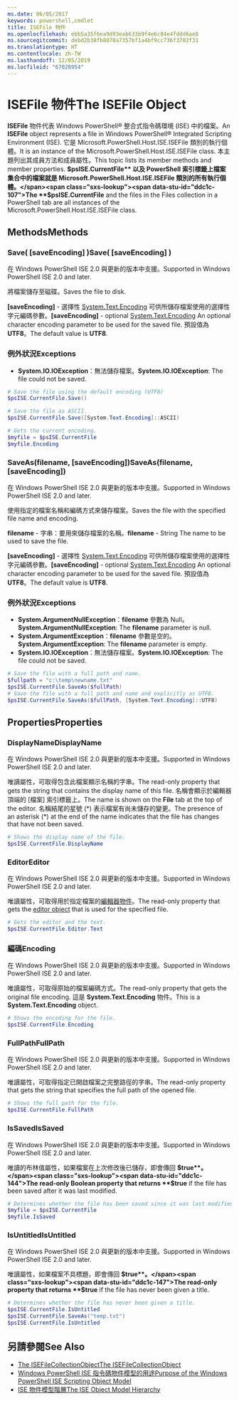 ```yaml
---
ms.date: 06/05/2017
keywords: powershell,cmdlet
title: ISEFile 物件
ms.openlocfilehash: ebb5a35f6ea9d93eab633b9f4e6c84e4fddd6ae8
ms.sourcegitcommit: debd2b38fb8070a7357bf1a4bf9cc736f3702f31
ms.translationtype: HT
ms.contentlocale: zh-TW
ms.lasthandoff: 12/05/2019
ms.locfileid: "67028954"
---
```

# <a name="the-isefile-object"></a><span data-ttu-id="ddc1c-103">ISEFile 物件</span><span class="sxs-lookup"><span data-stu-id="ddc1c-103">The ISEFile Object</span></span>

<span data-ttu-id="ddc1c-104">**ISEFile** 物件代表 Windows PowerShell® 整合式指令碼環境 (ISE) 中的檔案。</span><span class="sxs-lookup"><span data-stu-id="ddc1c-104">An **ISEFile** object represents a file in Windows PowerShell® Integrated Scripting Environment (ISE).</span></span> <span data-ttu-id="ddc1c-105">它是 Microsoft.PowerShell.Host.ISE.ISEFile 類別的執行個體。</span><span class="sxs-lookup"><span data-stu-id="ddc1c-105">It is an instance of the Microsoft.PowerShell.Host.ISE.ISEFile class.</span></span> <span data-ttu-id="ddc1c-106">本主題列出其成員方法和成員屬性。</span><span class="sxs-lookup"><span data-stu-id="ddc1c-106">This topic lists its member methods and member properties.</span></span> <span data-ttu-id="ddc1c-107">**$psISE.CurrentFile** 以及 PowerShell 索引標籤上檔案集合中的檔案就是 Microsoft.PowerShell.Host.ISE.ISEFile 類別的所有執行個體。</span><span class="sxs-lookup"><span data-stu-id="ddc1c-107">The **$psISE.CurrentFile** and the files in the Files collection in a PowerShell tab are all instances of the Microsoft.PowerShell.Host.ISE.ISEFile class.</span></span>

## <a name="methods"></a><span data-ttu-id="ddc1c-108">Methods</span><span class="sxs-lookup"><span data-stu-id="ddc1c-108">Methods</span></span>

### <a name="save-saveencoding-"></a><span data-ttu-id="ddc1c-109">Save\( \[saveEncoding\] \)</span><span class="sxs-lookup"><span data-stu-id="ddc1c-109">Save\( \[saveEncoding\] \)</span></span>

<span data-ttu-id="ddc1c-110">在 Windows PowerShell ISE 2.0 與更新的版本中支援。</span><span class="sxs-lookup"><span data-stu-id="ddc1c-110">Supported in Windows PowerShell ISE 2.0 and later.</span></span>

<span data-ttu-id="ddc1c-111">將檔案儲存至磁碟。</span><span class="sxs-lookup"><span data-stu-id="ddc1c-111">Saves the file to disk.</span></span>

<span data-ttu-id="ddc1c-112">**\[saveEncoding\]** - 選擇性 [System.Text.Encoding](https://msdn.microsoft.com/library/system.text.encoding.aspx) 可供所儲存檔案使用的選擇性字元編碼參數。</span><span class="sxs-lookup"><span data-stu-id="ddc1c-112">**\[saveEncoding\]** - optional [System.Text.Encoding](https://msdn.microsoft.com/library/system.text.encoding.aspx) An optional character encoding parameter to be used for the saved file.</span></span> <span data-ttu-id="ddc1c-113">預設值為 **UTF8**。</span><span class="sxs-lookup"><span data-stu-id="ddc1c-113">The default value is **UTF8**.</span></span>

### <a name="exceptions"></a><span data-ttu-id="ddc1c-114">例外狀況</span><span class="sxs-lookup"><span data-stu-id="ddc1c-114">Exceptions</span></span>

- <span data-ttu-id="ddc1c-115">**System.IO.IOException**：無法儲存檔案。</span><span class="sxs-lookup"><span data-stu-id="ddc1c-115">**System.IO.IOException**: The file could not be saved.</span></span>

```powershell
# Save the file using the default encoding (UTF8)
$psISE.CurrentFile.Save()

# Save the file as ASCII.
$psISE.CurrentFile.Save([System.Text.Encoding]::ASCII)

# Gets the current encoding.
$myfile = $psISE.CurrentFile
$myfile.Encoding
```

### <a name="saveasfilename-saveencoding"></a><span data-ttu-id="ddc1c-116">SaveAs\(filename, \[saveEncoding\]\)</span><span class="sxs-lookup"><span data-stu-id="ddc1c-116">SaveAs\(filename, \[saveEncoding\]\)</span></span>

<span data-ttu-id="ddc1c-117">在 Windows PowerShell ISE 2.0 與更新的版本中支援。</span><span class="sxs-lookup"><span data-stu-id="ddc1c-117">Supported in Windows PowerShell ISE 2.0 and later.</span></span>

<span data-ttu-id="ddc1c-118">使用指定的檔案名稱和編碼方式來儲存檔案。</span><span class="sxs-lookup"><span data-stu-id="ddc1c-118">Saves the file with the specified file name and encoding.</span></span>

<span data-ttu-id="ddc1c-119">**filename** - 字串：要用來儲存檔案的名稱。</span><span class="sxs-lookup"><span data-stu-id="ddc1c-119">**filename** - String The name to be used to save the file.</span></span>

<span data-ttu-id="ddc1c-120">**\[saveEncoding\]** - 選擇性 [System.Text.Encoding](https://msdn.microsoft.com/library/system.text.encoding.aspx) 可供所儲存檔案使用的選擇性字元編碼參數。</span><span class="sxs-lookup"><span data-stu-id="ddc1c-120">**\[saveEncoding\]** - optional [System.Text.Encoding](https://msdn.microsoft.com/library/system.text.encoding.aspx) An optional character encoding parameter to be used for the saved file.</span></span> <span data-ttu-id="ddc1c-121">預設值為 **UTF8**。</span><span class="sxs-lookup"><span data-stu-id="ddc1c-121">The default value is **UTF8**.</span></span>

### <a name="exceptions"></a><span data-ttu-id="ddc1c-122">例外狀況</span><span class="sxs-lookup"><span data-stu-id="ddc1c-122">Exceptions</span></span>

- <span data-ttu-id="ddc1c-123">**System.ArgumentNullException**：**filename** 參數為 Null。</span><span class="sxs-lookup"><span data-stu-id="ddc1c-123">**System.ArgumentNullException**: The **filename** parameter is null.</span></span>
- <span data-ttu-id="ddc1c-124">**System.ArgumentException**：**filename** 參數是空的。</span><span class="sxs-lookup"><span data-stu-id="ddc1c-124">**System.ArgumentException**: The **filename** parameter is empty.</span></span>
- <span data-ttu-id="ddc1c-125">**System.IO.IOException**：無法儲存檔案。</span><span class="sxs-lookup"><span data-stu-id="ddc1c-125">**System.IO.IOException**: The file could not be saved.</span></span>

```powershell
# Save the file with a full path and name.
$fullpath = "c:\temp\newname.txt"
$psISE.CurrentFile.SaveAs($fullPath)
# Save the file with a full path and name and explicitly as UTF8.
$psISE.CurrentFile.SaveAs($fullPath, [System.Text.Encoding]::UTF8)
```

## <a name="properties"></a><span data-ttu-id="ddc1c-126">Properties</span><span class="sxs-lookup"><span data-stu-id="ddc1c-126">Properties</span></span>

### <a name="displayname"></a><span data-ttu-id="ddc1c-127">DisplayName</span><span class="sxs-lookup"><span data-stu-id="ddc1c-127">DisplayName</span></span>

<span data-ttu-id="ddc1c-128">在 Windows PowerShell ISE 2.0 與更新的版本中支援。</span><span class="sxs-lookup"><span data-stu-id="ddc1c-128">Supported in Windows PowerShell ISE 2.0 and later.</span></span>

<span data-ttu-id="ddc1c-129">唯讀屬性，可取得包含此檔案顯示名稱的字串。</span><span class="sxs-lookup"><span data-stu-id="ddc1c-129">The read-only property that gets the string that contains the display name of this file.</span></span> <span data-ttu-id="ddc1c-130">名稱會顯示於編輯器頂端的 [檔案]  索引標籤上。</span><span class="sxs-lookup"><span data-stu-id="ddc1c-130">The name is shown on the **File** tab at the top of the editor.</span></span> <span data-ttu-id="ddc1c-131">名稱結尾的星號 \(\*\) 表示檔案有尚未儲存的變更。</span><span class="sxs-lookup"><span data-stu-id="ddc1c-131">The presence of an asterisk \(\*\) at the end of the name indicates that the file has changes that have not been saved.</span></span>

```powershell
# Shows the display name of the file.
$psISE.CurrentFile.DisplayName
```

### <a name="editor"></a><span data-ttu-id="ddc1c-132">Editor</span><span class="sxs-lookup"><span data-stu-id="ddc1c-132">Editor</span></span>

<span data-ttu-id="ddc1c-133">在 Windows PowerShell ISE 2.0 與更新的版本中支援。</span><span class="sxs-lookup"><span data-stu-id="ddc1c-133">Supported in Windows PowerShell ISE 2.0 and later.</span></span>

<span data-ttu-id="ddc1c-134">唯讀屬性，可取得用於指定檔案的[編輯器物件](The-ISEEditor-Object.md)。</span><span class="sxs-lookup"><span data-stu-id="ddc1c-134">The read-only property that gets the [editor object](The-ISEEditor-Object.md) that is used for the specified file.</span></span>

```powershell
# Gets the editor and the text.
$psISE.CurrentFile.Editor.Text
```

### <a name="encoding"></a><span data-ttu-id="ddc1c-135">編碼</span><span class="sxs-lookup"><span data-stu-id="ddc1c-135">Encoding</span></span>

<span data-ttu-id="ddc1c-136">在 Windows PowerShell ISE 2.0 與更新的版本中支援。</span><span class="sxs-lookup"><span data-stu-id="ddc1c-136">Supported in Windows PowerShell ISE 2.0 and later.</span></span>

<span data-ttu-id="ddc1c-137">唯讀屬性，可取得原始的檔案編碼方式。</span><span class="sxs-lookup"><span data-stu-id="ddc1c-137">The read-only property that gets the original file encoding.</span></span> <span data-ttu-id="ddc1c-138">這是 **System.Text.Encoding** 物件。</span><span class="sxs-lookup"><span data-stu-id="ddc1c-138">This is a **System.Text.Encoding** object.</span></span>

```powershell
# Shows the encoding for the file.
$psISE.CurrentFile.Encoding
```

### <a name="fullpath"></a><span data-ttu-id="ddc1c-139">FullPath</span><span class="sxs-lookup"><span data-stu-id="ddc1c-139">FullPath</span></span>

<span data-ttu-id="ddc1c-140">在 Windows PowerShell ISE 2.0 與更新的版本中支援。</span><span class="sxs-lookup"><span data-stu-id="ddc1c-140">Supported in Windows PowerShell ISE 2.0 and later.</span></span>

<span data-ttu-id="ddc1c-141">唯讀屬性，可取得指定已開啟檔案之完整路徑的字串。</span><span class="sxs-lookup"><span data-stu-id="ddc1c-141">The read-only property that gets the string that specifies the full path of the opened file.</span></span>

```powershell
# Shows the full path for the file.
$psISE.CurrentFile.FullPath
```

### <a name="issaved"></a><span data-ttu-id="ddc1c-142">IsSaved</span><span class="sxs-lookup"><span data-stu-id="ddc1c-142">IsSaved</span></span>

<span data-ttu-id="ddc1c-143">在 Windows PowerShell ISE 2.0 與更新的版本中支援。</span><span class="sxs-lookup"><span data-stu-id="ddc1c-143">Supported in Windows PowerShell ISE 2.0 and later.</span></span>

<span data-ttu-id="ddc1c-144">唯讀的布林值屬性，如果檔案在上次修改後已儲存，即會傳回 **$true**。</span><span class="sxs-lookup"><span data-stu-id="ddc1c-144">The read-only Boolean property that returns **$true** if the file has been saved after it was last modified.</span></span>

```powershell
# Determines whether the file has been saved since it was last modified.
$myfile = $psISE.CurrentFile
$myfile.IsSaved
```

### <a name="isuntitled"></a><span data-ttu-id="ddc1c-145">IsUntitled</span><span class="sxs-lookup"><span data-stu-id="ddc1c-145">IsUntitled</span></span>

<span data-ttu-id="ddc1c-146">在 Windows PowerShell ISE 2.0 與更新的版本中支援。</span><span class="sxs-lookup"><span data-stu-id="ddc1c-146">Supported in Windows PowerShell ISE 2.0 and later.</span></span>

<span data-ttu-id="ddc1c-147">唯讀屬性，如果檔案不具標題，即會傳回 **$true**。</span><span class="sxs-lookup"><span data-stu-id="ddc1c-147">The read-only property that returns **$true** if the file has never been given a title.</span></span>

```powershell
# Determines whether the file has never been given a title.
$psISE.CurrentFile.IsUntitled
$psISE.CurrentFile.SaveAs("temp.txt")
$psISE.CurrentFile.IsUntitled
```

## <a name="see-also"></a><span data-ttu-id="ddc1c-148">另請參閱</span><span class="sxs-lookup"><span data-stu-id="ddc1c-148">See Also</span></span>

- [<span data-ttu-id="ddc1c-149">The ISEFileCollectionObject</span><span class="sxs-lookup"><span data-stu-id="ddc1c-149">The ISEFileCollectionObject</span></span>](The-ISEFileCollection-Object.md)
- [<span data-ttu-id="ddc1c-150">Windows PowerShell ISE 指令碼物件模型的用途</span><span class="sxs-lookup"><span data-stu-id="ddc1c-150">Purpose of the Windows PowerShell ISE Scripting Object Model</span></span>](Purpose-of-the-Windows-PowerShell-ISE-Scripting-Object-Model.md)
- [<span data-ttu-id="ddc1c-151">ISE 物件模型階層</span><span class="sxs-lookup"><span data-stu-id="ddc1c-151">The ISE Object Model Hierarchy</span></span>](The-ISE-Object-Model-Hierarchy.md)
